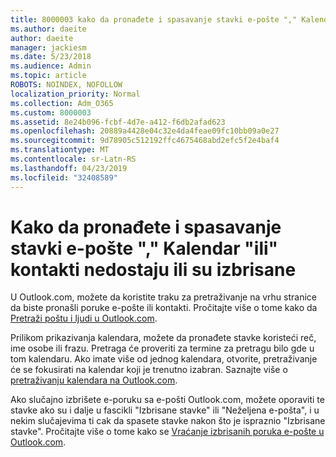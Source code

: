 ```yaml
---
title: 8000003 kako da pronađete i spasavanje stavki e-pošte "," Kalendar "ili" kontakti nedostaju ili su izbrisane
ms.author: daeite
author: daeite
manager: jackiesm
ms.date: 5/23/2018
ms.audience: Admin
ms.topic: article
ROBOTS: NOINDEX, NOFOLLOW
localization_priority: Normal
ms.collection: Adm_O365
ms.custom: 8000003
ms.assetid: 8e24b096-fcbf-4d7e-a412-f6db2afad623
ms.openlocfilehash: 20889a4428e04c32e4da4feae09fc10bb09a0e27
ms.sourcegitcommit: 9d78905c512192ffc4675468abd2efc5f2e4baf4
ms.translationtype: MT
ms.contentlocale: sr-Latn-RS
ms.lasthandoff: 04/23/2019
ms.locfileid: "32408589"
---
```

# <a name="how-to-find-and-recover-missing-or-deleted-email-calendar-or-contacts-items"></a>Kako da pronađete i spasavanje stavki e-pošte "," Kalendar "ili" kontakti nedostaju ili su izbrisane

U Outlook.com, možete da koristite traku za pretraživanje na vrhu stranice da biste pronašli poruke e-pošte ili kontakti. Pročitajte više o tome kako da [Pretraži poštu i ljudi u Outlook.com](https://support.office.com/article/88108edf-028e-4306-b87e-7400bbb40aa7).
  
Prilikom prikazivanja kalendara, možete da pronađete stavke koristeći reč, ime osobe ili frazu. Pretraga će proveriti za termine za pretragu bilo gde u tom kalendaru. Ako imate više od jednog kalendara, otvorite, pretraživanje će se fokusirati na kalendar koji je trenutno izabran. Saznajte više o [pretraživanju kalendara na Outlook.com](https://support.office.com/article/5bc05289-c84c-4849-95a8-7eac05ed478a).
  
Ako slučajno izbrišete e-poruku sa e-pošti Outlook.com, možete oporaviti te stavke ako su i dalje u fascikli "Izbrisane stavke" ili "Neželjena e-pošta", i u nekim slučajevima ti cak da spasete stavke nakon što je ispraznio "Izbrisane stavke". Pročitajte više o tome kako se [Vraćanje izbrisanih poruka e-pošte u Outlook.com](https://support.office.com/article/cf06ab1b-ae0b-418c-a4d9-4e895f83ed50).
  

